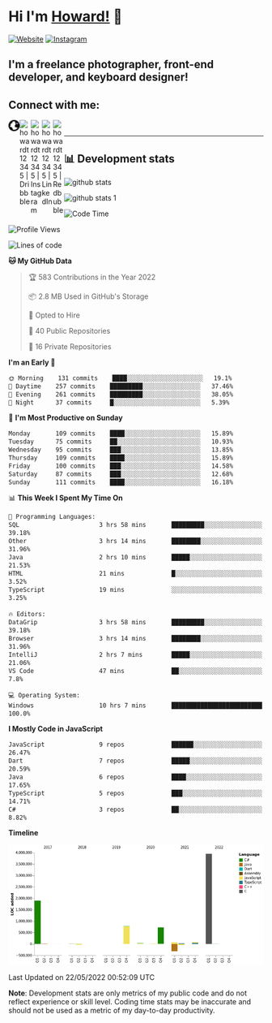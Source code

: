 # Hi I'm [Howard!][website] 👋

[![Website](https://img.shields.io/website?label=howardt12345.com&style=for-the-badge&url=https%3A%2F%2Fhowardt12345.com)](https://howardt12345.com)
[![Instagram](https://img.shields.io/badge/instagram-%23E4405F.svg?&style=for-the-badge&logo=instagram&logoColor=white)](https://instagram.com/howardt12345)

I'm a freelance photographer, front-end developer, and keyboard designer!
---

## Connect with me:

[<img align="left" alt="howardt12345.com" width="22px" src="https://raw.githubusercontent.com/iconic/open-iconic/master/svg/globe.svg" />][website]
[<img align="left" alt="howardt12345 | Dribbble" width="22px" src="https://cdn.jsdelivr.net/npm/simple-icons@v3/icons/dribbble.svg" />][dribbble]
[<img align="left" alt="howardt12345 | Instagram" width="22px" src="https://cdn.jsdelivr.net/npm/simple-icons@v3/icons/instagram.svg" />][instagram]
[<img align="left" alt="howardt12345 | LinkedIn" width="22px" src="https://cdn.jsdelivr.net/npm/simple-icons@v3/icons/linkedin.svg" />][linkedin]
[<img align="left" alt="howardt12345 | Redbubble" width="22px" src="https://cdn.jsdelivr.net/npm/simple-icons@v3/icons/redbubble.svg" />][redbubble]

<br />

---

## 📊 Development stats

![github stats](https://github-readme-stats.vercel.app/api?username=howardt12345&show_icons=true&hide_border=true&theme=dark&hide=contribs,issues)

![github stats 1](https://github-readme-stats.vercel.app/api/top-langs?username=howardt12345&langs_count=8&show_icons=true&hide_border=true&theme=dark&layout=compact)

<!--START_SECTION:waka-->
![Code Time](http://img.shields.io/badge/Code%20Time-0%20secs-blue)

![Profile Views](http://img.shields.io/badge/Profile%20Views-1-blue)

![Lines of code](https://img.shields.io/badge/From%20Hello%20World%20I%27ve%20Written-7%20Million%20lines%20of%20code-blue)

**🐱 My GitHub Data** 

> 🏆 583 Contributions in the Year 2022
 > 
> 📦 2.8 MB Used in GitHub's Storage 
 > 
> 💼 Opted to Hire
 > 
> 📜 40 Public Repositories 
 > 
> 🔑 16 Private Repositories  
 > 
**I'm an Early 🐤** 

```text
🌞 Morning    131 commits    ████░░░░░░░░░░░░░░░░░░░░░   19.1% 
🌆 Daytime    257 commits    █████████░░░░░░░░░░░░░░░░   37.46% 
🌃 Evening    261 commits    █████████░░░░░░░░░░░░░░░░   38.05% 
🌙 Night      37 commits     █░░░░░░░░░░░░░░░░░░░░░░░░   5.39%

```
📅 **I'm Most Productive on Sunday** 

```text
Monday       109 commits    ████░░░░░░░░░░░░░░░░░░░░░   15.89% 
Tuesday      75 commits     ██░░░░░░░░░░░░░░░░░░░░░░░   10.93% 
Wednesday    95 commits     ███░░░░░░░░░░░░░░░░░░░░░░   13.85% 
Thursday     109 commits    ████░░░░░░░░░░░░░░░░░░░░░   15.89% 
Friday       100 commits    ███░░░░░░░░░░░░░░░░░░░░░░   14.58% 
Saturday     87 commits     ███░░░░░░░░░░░░░░░░░░░░░░   12.68% 
Sunday       111 commits    ████░░░░░░░░░░░░░░░░░░░░░   16.18%

```


📊 **This Week I Spent My Time On** 

```text
💬 Programming Languages: 
SQL                      3 hrs 58 mins       █████████░░░░░░░░░░░░░░░░   39.18% 
Other                    3 hrs 14 mins       ████████░░░░░░░░░░░░░░░░░   31.96% 
Java                     2 hrs 10 mins       █████░░░░░░░░░░░░░░░░░░░░   21.53% 
HTML                     21 mins             █░░░░░░░░░░░░░░░░░░░░░░░░   3.52% 
TypeScript               19 mins             ░░░░░░░░░░░░░░░░░░░░░░░░░   3.25%

🔥 Editors: 
DataGrip                 3 hrs 58 mins       █████████░░░░░░░░░░░░░░░░   39.18% 
Browser                  3 hrs 14 mins       ████████░░░░░░░░░░░░░░░░░   31.96% 
IntelliJ                 2 hrs 7 mins        █████░░░░░░░░░░░░░░░░░░░░   21.06% 
VS Code                  47 mins             ██░░░░░░░░░░░░░░░░░░░░░░░   7.8%

💻 Operating System: 
Windows                  10 hrs 7 mins       █████████████████████████   100.0%

```

**I Mostly Code in JavaScript** 

```text
JavaScript               9 repos             ██████░░░░░░░░░░░░░░░░░░░   26.47% 
Dart                     7 repos             █████░░░░░░░░░░░░░░░░░░░░   20.59% 
Java                     6 repos             ████░░░░░░░░░░░░░░░░░░░░░   17.65% 
TypeScript               5 repos             ███░░░░░░░░░░░░░░░░░░░░░░   14.71% 
C#                       3 repos             ██░░░░░░░░░░░░░░░░░░░░░░░   8.82%

```


**Timeline**

![Chart not found](https://raw.githubusercontent.com/howardt12345/howardt12345/master/charts/bar_graph.png) 


 Last Updated on 22/05/2022 00:52:09 UTC
<!--END_SECTION:waka-->

**Note**: Development stats are only metrics of my public code and do not reflect experience or skill level. Coding time stats may be inaccurate and should not be used as a metric of my day-to-day productivity.

[website]: https://howardt12345.com
[dribbble]: https://dribbble.com/howardt12345
[instagram]: https://instagram.com/howardt12345
[linkedin]: https://linkedin.com/in/howardt12345
[redbubble]: https://www.redbubble.com/people/howardt12345/
